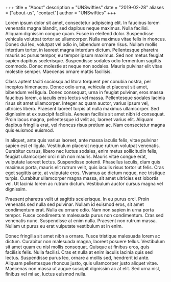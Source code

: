 +++
title = "About"
description = "UNSwifties"
date = "2019-02-28"
aliases = ["about-us", "contact"]
author = "UNSwifties"
+++

Lorem ipsum dolor sit amet, consectetur adipiscing elit. In faucibus lorem venenatis magna blandit, sed dapibus neque maximus. Nulla facilisi. Aliquam dignissim congue quam. Fusce in eleifend dolor. Suspendisse vehicula volutpat tortor ac ullamcorper. Nulla maximus vitae felis in rhoncus. Donec dui leo, volutpat vel odio in, bibendum ornare risus. Nullam mollis interdum tortor, in laoreet magna interdum dictum. Pellentesque pharetra mauris ac purus tempor, eu tempor ipsum maximus. Sed non metus feugiat sapien dapibus scelerisque. Suspendisse sodales odio fermentum sagittis commodo. Donec molestie at neque non sodales. Mauris pulvinar elit vitae molestie semper. Maecenas ornare mattis facilisis.

Class aptent taciti sociosqu ad litora torquent per conubia nostra, per inceptos himenaeos. Donec odio urna, vehicula et placerat sit amet, bibendum vel ligula. Donec consequat, urna in feugiat pulvinar, eros massa faucibus lorem, a iaculis eros lectus vel massa. Pellentesque sodales lacinia risus sit amet ullamcorper. Integer ac quam auctor, varius ipsum vel, ultricies libero. Praesent laoreet turpis at nulla maximus ullamcorper. Sed dignissim at ex suscipit facilisis. Aenean facilisis sit amet nibh id consequat. Proin lacus magna, pellentesque id velit ac, laoreet varius elit. Aliquam dapibus fringilla erat, vel rhoncus risus pretium ac. Nam consectetur magna quis euismod euismod.

In aliquet, ante quis varius laoreet, ante massa iaculis felis, vitae pulvinar sapien est et ligula. Vestibulum placerat neque rutrum volutpat venenatis. Curabitur cursus, libero nec luctus sodales, enim metus sollicitudin felis, feugiat ullamcorper orci nibh non mauris. Mauris vitae congue erat, vulputate laoreet lectus. Suspendisse potenti. Phasellus iaculis, diam quis maximus porta, mauris elit rutrum velit, quis iaculis risus tortor ut felis. Cras eget sagittis ante, at vulputate eros. Vivamus ac dictum neque, nec tristique turpis. Curabitur ullamcorper magna massa, sit amet ultricies est lobortis vel. Ut lacinia lorem ac rutrum dictum. Vestibulum auctor cursus magna vel dignissim.

Praesent pharetra velit ut sagittis scelerisque. In eu purus orci. Proin venenatis sed nulla sed pulvinar. Nullam id euismod eros, sit amet condimentum erat. Nulla eu ornare odio. Nam non sapien in urna porta tempor. Fusce condimentum malesuada purus non condimentum. Cras sed venenatis nunc. Suspendisse at enim nulla. Praesent non rutrum massa. Nullam ut purus eu erat vulputate vestibulum at in enim.

Donec fringilla sit amet nibh a ornare. Fusce tristique malesuada lorem ac dictum. Curabitur non malesuada magna, laoreet posuere tellus. Vestibulum sit amet quam eu nisl mollis consequat. Quisque at finibus eros, quis facilisis felis. Nulla facilisi. Cras et nulla at enim iaculis lacinia quis sed lectus. Suspendisse purus leo, ornare a mollis sed, hendrerit id ante. Aliquam pellentesque rhoncus justo, quis ullamcorper justo aliquet vitae. Maecenas non massa ut augue suscipit dignissim ac at elit. Sed urna nisl, finibus vel mi ac, luctus euismod nulla.